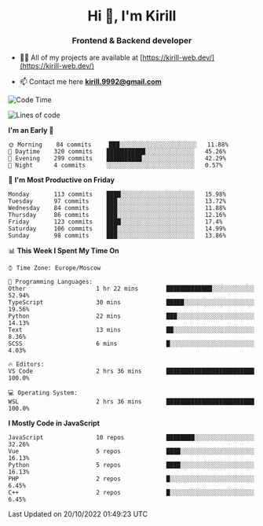 <h1 align="center">Hi 👋, I'm Kirill</h1>
<h3 align="center">Frontend & Backend developer</h3>

- 👨‍💻 All of my projects are available at [https://kirill-web.dev/](https://kirill-web.dev/)

- 📫 Contact me here **kirill.9992@gmail.com**











<!--START_SECTION:waka-->
![Code Time](http://img.shields.io/badge/Code%20Time-1%2C157%20hrs%209%20mins-blue)

![Lines of code](https://img.shields.io/badge/From%20Hello%20World%20I%27ve%20Written-526%20Thousand%20lines%20of%20code-blue)

**I'm an Early 🐤** 

```text
🌞 Morning    84 commits     ███░░░░░░░░░░░░░░░░░░░░░░   11.88% 
🌆 Daytime    320 commits    ███████████░░░░░░░░░░░░░░   45.26% 
🌃 Evening    299 commits    ██████████░░░░░░░░░░░░░░░   42.29% 
🌙 Night      4 commits      ░░░░░░░░░░░░░░░░░░░░░░░░░   0.57%

```
📅 **I'm Most Productive on Friday** 

```text
Monday       113 commits    ████░░░░░░░░░░░░░░░░░░░░░   15.98% 
Tuesday      97 commits     ███░░░░░░░░░░░░░░░░░░░░░░   13.72% 
Wednesday    84 commits     ███░░░░░░░░░░░░░░░░░░░░░░   11.88% 
Thursday     86 commits     ███░░░░░░░░░░░░░░░░░░░░░░   12.16% 
Friday       123 commits    ████░░░░░░░░░░░░░░░░░░░░░   17.4% 
Saturday     106 commits    ███░░░░░░░░░░░░░░░░░░░░░░   14.99% 
Sunday       98 commits     ███░░░░░░░░░░░░░░░░░░░░░░   13.86%

```


📊 **This Week I Spent My Time On** 

```text
⌚︎ Time Zone: Europe/Moscow

💬 Programming Languages: 
Other                    1 hr 22 mins        █████████████░░░░░░░░░░░░   52.94% 
TypeScript               30 mins             █████░░░░░░░░░░░░░░░░░░░░   19.56% 
Python                   22 mins             ███░░░░░░░░░░░░░░░░░░░░░░   14.13% 
Text                     13 mins             ██░░░░░░░░░░░░░░░░░░░░░░░   8.36% 
SCSS                     6 mins              █░░░░░░░░░░░░░░░░░░░░░░░░   4.03%

🔥 Editors: 
VS Code                  2 hrs 36 mins       █████████████████████████   100.0%

💻 Operating System: 
WSL                      2 hrs 36 mins       █████████████████████████   100.0%

```

**I Mostly Code in JavaScript** 

```text
JavaScript               10 repos            ████████░░░░░░░░░░░░░░░░░   32.26% 
Vue                      5 repos             ████░░░░░░░░░░░░░░░░░░░░░   16.13% 
Python                   5 repos             ████░░░░░░░░░░░░░░░░░░░░░   16.13% 
PHP                      2 repos             █░░░░░░░░░░░░░░░░░░░░░░░░   6.45% 
C++                      2 repos             █░░░░░░░░░░░░░░░░░░░░░░░░   6.45%

```



 Last Updated on 20/10/2022 01:49:23 UTC
<!--END_SECTION:waka-->
